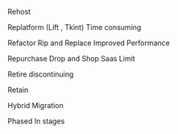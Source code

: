 Rehost

Replatform
(Lift , Tkint)
Time consuming 

Refactor
Rip and Replace
Improved Performance


Repurchase
Drop and Shop
Saas
Limit 

Retire
discontinuing    

Retain

Hybrid Migration

Phased 
In stages


